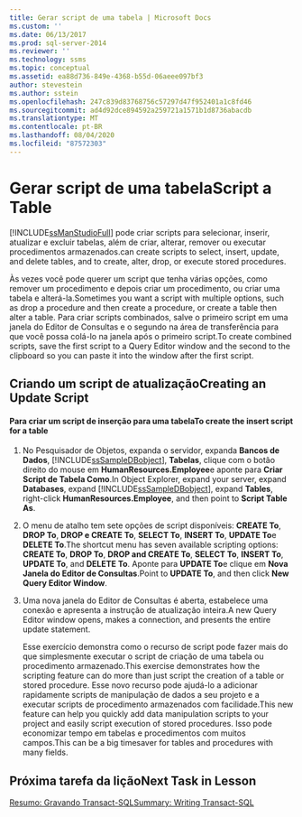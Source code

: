 ```yaml
---
title: Gerar script de uma tabela | Microsoft Docs
ms.custom: ''
ms.date: 06/13/2017
ms.prod: sql-server-2014
ms.reviewer: ''
ms.technology: ssms
ms.topic: conceptual
ms.assetid: ea88d736-849e-4368-b55d-06aeee097bf3
author: stevestein
ms.author: sstein
ms.openlocfilehash: 247c839d83768756c57297d47f952401a1c8fd46
ms.sourcegitcommit: ad4d92dce894592a259721a1571b1d8736abacdb
ms.translationtype: MT
ms.contentlocale: pt-BR
ms.lasthandoff: 08/04/2020
ms.locfileid: "87572303"
---
```

# <a name="script-a-table"></a><span data-ttu-id="cdafd-102">Gerar script de uma tabela</span><span class="sxs-lookup"><span data-stu-id="cdafd-102">Script a Table</span></span>
  [!INCLUDE[ssManStudioFull](../../includes/ssmanstudiofull-md.md)] <span data-ttu-id="cdafd-103">pode criar scripts para selecionar, inserir, atualizar e excluir tabelas, além de criar, alterar, remover ou executar procedimentos armazenados.</span><span class="sxs-lookup"><span data-stu-id="cdafd-103">can create scripts to select, insert, update, and delete tables, and to create, alter, drop, or execute stored procedures.</span></span>  
  
 <span data-ttu-id="cdafd-104">Às vezes você pode querer um script que tenha várias opções, como remover um procedimento e depois criar um procedimento, ou criar uma tabela e alterá-la.</span><span class="sxs-lookup"><span data-stu-id="cdafd-104">Sometimes you want a script with multiple options, such as drop a procedure and then create a procedure, or create a table then alter a table.</span></span> <span data-ttu-id="cdafd-105">Para criar scripts combinados, salve o primeiro script em uma janela do Editor de Consultas e o segundo na área de transferência para que você possa colá-lo na janela após o primeiro script.</span><span class="sxs-lookup"><span data-stu-id="cdafd-105">To create combined scripts, save the first script to a Query Editor window and the second to the clipboard so you can paste it into the window after the first script.</span></span>  
  
## <a name="creating-an-update-script"></a><span data-ttu-id="cdafd-106">Criando um script de atualização</span><span class="sxs-lookup"><span data-stu-id="cdafd-106">Creating an Update Script</span></span>  
  
#### <a name="to-create-the-insert-script-for-a-table"></a><span data-ttu-id="cdafd-107">Para criar um script de inserção para uma tabela</span><span class="sxs-lookup"><span data-stu-id="cdafd-107">To create the insert script for a table</span></span>  
  
1.  <span data-ttu-id="cdafd-108">No Pesquisador de Objetos, expanda o servidor, expanda **Bancos de Dados**, [!INCLUDE[ssSampleDBobject](../../includes/sssampledbobject-md.md)], **Tabelas**, clique com o botão direito do mouse em **HumanResources.Employee**e aponte para **Criar Script de Tabela Como**.</span><span class="sxs-lookup"><span data-stu-id="cdafd-108">In Object Explorer, expand your server, expand **Databases**, expand [!INCLUDE[ssSampleDBobject](../../includes/sssampledbobject-md.md)], expand **Tables**, right-click **HumanResources.Employee**, and then point to **Script Table As**.</span></span>  
  
2.  <span data-ttu-id="cdafd-109">O menu de atalho tem sete opções de script disponíveis: **CREATE To**, **DROP To**, **DROP e CREATE To**, **SELECT To**, **INSERT To**, **UPDATE To**e **DELETE To**.</span><span class="sxs-lookup"><span data-stu-id="cdafd-109">The shortcut menu has seven available scripting options: **CREATE To**, **DROP To**, **DROP and CREATE To**, **SELECT To**, **INSERT To**, **UPDATE To**, and **DELETE To**.</span></span> <span data-ttu-id="cdafd-110">Aponte para **UPDATE To**e clique em **Nova Janela do Editor de Consultas**.</span><span class="sxs-lookup"><span data-stu-id="cdafd-110">Point to **UPDATE To**, and then click **New Query Editor Window**.</span></span>  
  
3.  <span data-ttu-id="cdafd-111">Uma nova janela do Editor de Consultas é aberta, estabelece uma conexão e apresenta a instrução de atualização inteira.</span><span class="sxs-lookup"><span data-stu-id="cdafd-111">A new Query Editor window opens, makes a connection, and presents the entire update statement.</span></span>  
  
     <span data-ttu-id="cdafd-112">Esse exercício demonstra como o recurso de script pode fazer mais do que simplesmente executar o script de criação de uma tabela ou procedimento armazenado.</span><span class="sxs-lookup"><span data-stu-id="cdafd-112">This exercise demonstrates how the scripting feature can do more than just script the creation of a table or stored procedure.</span></span> <span data-ttu-id="cdafd-113">Esse novo recurso pode ajudá-lo a adicionar rapidamente scripts de manipulação de dados a seu projeto e a executar scripts de procedimento armazenados com facilidade.</span><span class="sxs-lookup"><span data-stu-id="cdafd-113">This new feature can help you quickly add data manipulation scripts to your project and easily script execution of stored procedures.</span></span> <span data-ttu-id="cdafd-114">Isso pode economizar tempo em tabelas e procedimentos com muitos campos.</span><span class="sxs-lookup"><span data-stu-id="cdafd-114">This can be a big timesaver for tables and procedures with many fields.</span></span>  
  
## <a name="next-task-in-lesson"></a><span data-ttu-id="cdafd-115">Próxima tarefa da lição</span><span class="sxs-lookup"><span data-stu-id="cdafd-115">Next Task in Lesson</span></span>  
 [<span data-ttu-id="cdafd-116">Resumo: Gravando Transact-SQL</span><span class="sxs-lookup"><span data-stu-id="cdafd-116">Summary: Writing Transact-SQL</span></span>](../../tutorials/summary-writing-transact-sql.md)  
  
  
